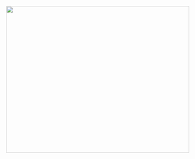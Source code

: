 <img style="width: 500px;height: 400px;" src="https://media.wired.com/photos/595496b98e8cc150fa8ec549/master/w_2560%2Cc_limit/Krehel_HomepageStill_021.jpg">
